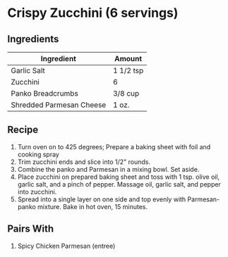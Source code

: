 # Crispy Zucchini (6 servings)

## Ingredients

|Ingredient|Amount
---|---
Garlic Salt | 1 1/2 tsp
Zucchini | 6
Panko Breadcrumbs | 3/8 cup
Shredded Parmesan Cheese | 1 oz.

## Recipe
1. Turn oven on to 425 degrees; Prepare a baking sheet with foil and cooking spray
2. Trim zucchini ends and slice into 1/2" rounds.
3. Combine the panko and Parmesan in a mixing bowl. Set aside.
4. Place zucchini on prepared baking sheet and toss with 1 tsp. olive oil, garlic salt, and a pinch of pepper. Massage oil, garlic salt, and pepper into zucchini.
5. Spread into a single layer on one side and top evenly with Parmesan-panko mixture. Bake in hot oven, 15 minutes.

## Pairs With
1. Spicy Chicken Parmesan (entree)
